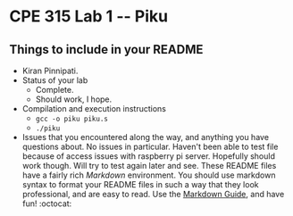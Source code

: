 # CPE 315 Lab 1 -- Piku

## Things to include in your README

* Kiran Pinnipati.
* Status of your lab
  * Complete.
  * Should work, I hope.
* Compilation and execution instructions
  * `gcc -o piku piku.s`
  * `./piku`
* Issues that you encountered along the way, and anything you have questions about.
    No issues in particular. Haven't been able to test file because of access issues with raspberry pi server. Hopefully should work though. Will try to test again later and see.
These README files have a fairly rich _Markdown_ environment. You should use
markdown syntax to format your README files in such a way that they look
professional, and are easy to read. Use the 
[Markdown Guide](https://guides.github.com/features/mastering-markdown/), and
have fun! :octocat:


